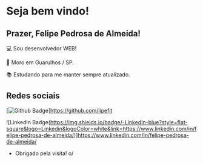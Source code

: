 
# Seja bem vindo!

 

## Prazer, Felipe Pedrosa de Almeida!

 

:computer: Sou desenvolvedor WEB!

:house_with_garden: Moro em Guarulhos / SP.

:books: Estudando para me manter sempre atualizado.

 

## Redes sociais

[![Github Badge](https://img.shields.io/badge/-Github-000?style=flat-square&logo=Github&logoColor=white&link=https://github.com/lipefit)]https://github.com/lipefit

![Linkedin Badge(https://img.shields.io/badge/-LinkedIn-blue?style=flat-square&logo=Linkedin&logoColor=white&link=https://www.linkedin.com/in/felipe-pedrosa-de-almeida/)]https://www.linkedin.com/in/felipe-pedrosa-de-almeida/




- Obrigado pela visita! o/
